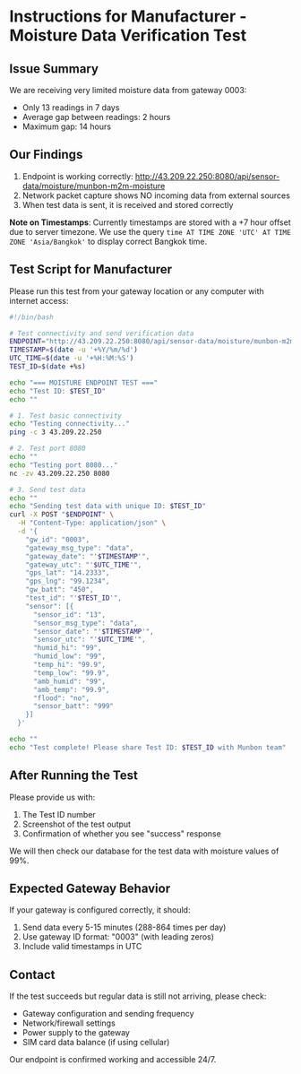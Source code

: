 # Instructions for Manufacturer - Moisture Data Verification Test

## Issue Summary
We are receiving very limited moisture data from gateway 0003:
- Only 13 readings in 7 days
- Average gap between readings: 2 hours
- Maximum gap: 14 hours

## Our Findings
1. Endpoint is working correctly: http://43.209.22.250:8080/api/sensor-data/moisture/munbon-m2m-moisture
2. Network packet capture shows NO incoming data from external sources
3. When test data is sent, it is received and stored correctly

**Note on Timestamps**: Currently timestamps are stored with a +7 hour offset due to server timezone. We use the query `time AT TIME ZONE 'UTC' AT TIME ZONE 'Asia/Bangkok'` to display correct Bangkok time.

## Test Script for Manufacturer

Please run this test from your gateway location or any computer with internet access:

```bash
#!/bin/bash

# Test connectivity and send verification data
ENDPOINT="http://43.209.22.250:8080/api/sensor-data/moisture/munbon-m2m-moisture"
TIMESTAMP=$(date -u '+%Y/%m/%d')
UTC_TIME=$(date -u '+%H:%M:%S')
TEST_ID=$(date +%s)

echo "=== MOISTURE ENDPOINT TEST ==="
echo "Test ID: $TEST_ID"
echo ""

# 1. Test basic connectivity
echo "Testing connectivity..."
ping -c 3 43.209.22.250

# 2. Test port 8080
echo ""
echo "Testing port 8080..."
nc -zv 43.209.22.250 8080

# 3. Send test data
echo ""
echo "Sending test data with unique ID: $TEST_ID"
curl -X POST "$ENDPOINT" \
  -H "Content-Type: application/json" \
  -d '{
    "gw_id": "0003",
    "gateway_msg_type": "data",
    "gateway_date": "'$TIMESTAMP'",
    "gateway_utc": "'$UTC_TIME'",
    "gps_lat": "14.2333",
    "gps_lng": "99.1234",
    "gw_batt": "450",
    "test_id": "'$TEST_ID'",
    "sensor": [{
      "sensor_id": "13",
      "sensor_msg_type": "data",
      "sensor_date": "'$TIMESTAMP'",
      "sensor_utc": "'$UTC_TIME'",
      "humid_hi": "99",
      "humid_low": "99",
      "temp_hi": "99.9",
      "temp_low": "99.9",
      "amb_humid": "99",
      "amb_temp": "99.9",
      "flood": "no",
      "sensor_batt": "999"
    }]
  }'

echo ""
echo "Test complete! Please share Test ID: $TEST_ID with Munbon team"
```

## After Running the Test

Please provide us with:
1. The Test ID number
2. Screenshot of the test output
3. Confirmation of whether you see "success" response

We will then check our database for the test data with moisture values of 99%.

## Expected Gateway Behavior

If your gateway is configured correctly, it should:
1. Send data every 5-15 minutes (288-864 times per day)
2. Use gateway ID format: "0003" (with leading zeros)
3. Include valid timestamps in UTC

## Contact
If the test succeeds but regular data is still not arriving, please check:
- Gateway configuration and sending frequency
- Network/firewall settings
- Power supply to the gateway
- SIM card data balance (if using cellular)

Our endpoint is confirmed working and accessible 24/7.